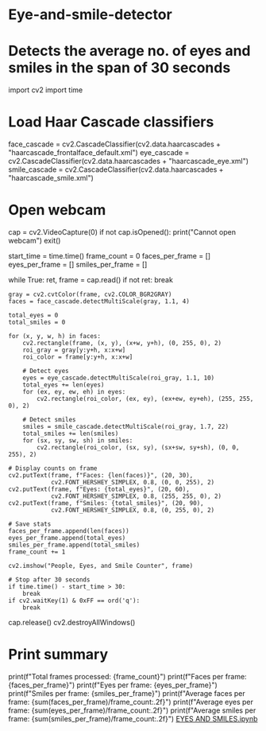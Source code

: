 # Eye-and-smile-detector
# Detects the average no. of eyes and smiles in the span of 30 seconds
import cv2
import time

# Load Haar Cascade classifiers
face_cascade = cv2.CascadeClassifier(cv2.data.haarcascades + "haarcascade_frontalface_default.xml")
eye_cascade = cv2.CascadeClassifier(cv2.data.haarcascades + "haarcascade_eye.xml")
smile_cascade = cv2.CascadeClassifier(cv2.data.haarcascades + "haarcascade_smile.xml")

# Open webcam
cap = cv2.VideoCapture(0)
if not cap.isOpened():
    print("Cannot open webcam")
    exit()

start_time = time.time()
frame_count = 0
faces_per_frame = []
eyes_per_frame = []
smiles_per_frame = []

while True:
    ret, frame = cap.read()
    if not ret:
        break

    gray = cv2.cvtColor(frame, cv2.COLOR_BGR2GRAY)
    faces = face_cascade.detectMultiScale(gray, 1.1, 4)

    total_eyes = 0
    total_smiles = 0

    for (x, y, w, h) in faces:
        cv2.rectangle(frame, (x, y), (x+w, y+h), (0, 255, 0), 2)
        roi_gray = gray[y:y+h, x:x+w]
        roi_color = frame[y:y+h, x:x+w]

        # Detect eyes
        eyes = eye_cascade.detectMultiScale(roi_gray, 1.1, 10)
        total_eyes += len(eyes)
        for (ex, ey, ew, eh) in eyes:
            cv2.rectangle(roi_color, (ex, ey), (ex+ew, ey+eh), (255, 255, 0), 2)

        # Detect smiles
        smiles = smile_cascade.detectMultiScale(roi_gray, 1.7, 22)
        total_smiles += len(smiles)
        for (sx, sy, sw, sh) in smiles:
            cv2.rectangle(roi_color, (sx, sy), (sx+sw, sy+sh), (0, 0, 255), 2)

    # Display counts on frame
    cv2.putText(frame, f"Faces: {len(faces)}", (20, 30),
                cv2.FONT_HERSHEY_SIMPLEX, 0.8, (0, 0, 255), 2)
    cv2.putText(frame, f"Eyes: {total_eyes}", (20, 60),
                cv2.FONT_HERSHEY_SIMPLEX, 0.8, (255, 255, 0), 2)
    cv2.putText(frame, f"Smiles: {total_smiles}", (20, 90),
                cv2.FONT_HERSHEY_SIMPLEX, 0.8, (0, 255, 0), 2)

    # Save stats
    faces_per_frame.append(len(faces))
    eyes_per_frame.append(total_eyes)
    smiles_per_frame.append(total_smiles)
    frame_count += 1

    cv2.imshow("People, Eyes, and Smile Counter", frame)

    # Stop after 30 seconds
    if time.time() - start_time > 30:
        break
    if cv2.waitKey(1) & 0xFF == ord('q'):
        break

cap.release()
cv2.destroyAllWindows()

# Print summary
print(f"Total frames processed: {frame_count}")
print(f"Faces per frame: {faces_per_frame}")
print(f"Eyes per frame: {eyes_per_frame}")
print(f"Smiles per frame: {smiles_per_frame}")
print(f"Average faces per frame: {sum(faces_per_frame)/frame_count:.2f}")
print(f"Average eyes per frame: {sum(eyes_per_frame)/frame_count:.2f}")
print(f"Average smiles per frame: {sum(smiles_per_frame)/frame_count:.2f}")
[EYES AND SMILES.ipynb](https://github.com/user-attachments/files/22638692/EYES.AND.SMILES.ipynb)
